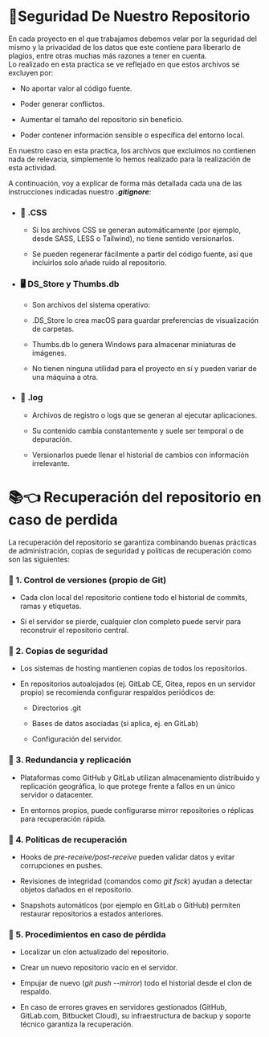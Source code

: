 # 🔐Seguridad De Nuestro Repositorio
En cada proyecto en el que trabajamos debemos velar por la seguridad del mismo y la privacidad de los datos que este contiene para liberarlo de plagios, entre otras muchas más razones a tener en cuenta.  
Lo realizado en esta practica se ve reflejado en que estos archivos se excluyen por:  

*  No aportar valor al código fuente.

* Poder generar conflictos.

* Aumentar el tamaño del repositorio sin beneficio.

* Poder contener información sensible o específica del entorno local.

En nuestro caso en esta practica, los archivos que excluimos no contienen nada de relevacia, simplemente lo hemos realizado para la realización de esta actividad.  

A continuación, voy a explicar de forma más detallada cada una de las instrucciones indicadas nuestro **_.gitignore_**:

 * ### 🎨 .CSS
    * Si los archivos CSS se generan automáticamente (por ejemplo, desde SASS, LESS o Tailwind), no tiene sentido versionarlos.

    * Se pueden regenerar fácilmente a partir del código fuente, así que incluirlos solo añade ruido al repositorio.

* ### 🖥️ DS_Store y Thumbs.db
    * Son archivos del sistema operativo:

    * .DS_Store lo crea macOS para guardar preferencias de visualización de carpetas.

    * Thumbs.db lo genera Windows para almacenar miniaturas de imágenes.

    * No tienen ninguna utilidad para el proyecto en sí y pueden variar de una máquina a otra.

 * ### 📄 .log
    * Archivos de registro o logs que se generan al ejecutar aplicaciones.

    * Su contenido cambia constantemente y suele ser temporal o de depuración.

    * Versionarlos puede llenar el historial de cambios con información irrelevante.
  
# 📚👈 Recuperación del repositorio en caso de perdida

   La recuperación del repositorio se garantiza combinando buenas prácticas de administración, copias de seguridad y políticas de recuperación como son las siguientes:
   
  ### 🔹 1. Control de versiones (propio de Git)

   * Cada clon local del repositorio contiene todo el historial de commits, ramas y etiquetas.

   * Si el servidor se pierde, cualquier clon completo puede servir para reconstruir el repositorio central.

### 🔹 2. Copias de seguridad

   * Los sistemas de hosting mantienen copias de todos los repositorios.

   * En repositorios autoalojados (ej. GitLab CE, Gitea, repos en un servidor propio) se recomienda configurar respaldos periódicos de:

      * Directorios .git

      * Bases de datos asociadas (si aplica, ej. en GitLab)

      * Configuración del servidor.

### 🔹 3. Redundancia y replicación

   * Plataformas como GitHub y GitLab utilizan almacenamiento distribuido y replicación geográfica, lo que protege frente a fallos en un único servidor o datacenter.

   * En entornos propios, puede configurarse mirror repositories o réplicas para recuperación rápida.

### 🔹 4. Políticas de recuperación

   * Hooks de _pre-receive/post-receive_ pueden validar datos y evitar corrupciones en pushes.

   * Revisiones de integridad (comandos como _git fsck_) ayudan a detectar objetos dañados en el repositorio.

   * Snapshots automáticos (por ejemplo en GitLab o GitHub) permiten restaurar repositorios a estados anteriores.

### 🔹 5. Procedimientos en caso de pérdida

   * Localizar un clon actualizado del repositorio.

   * Crear un nuevo repositorio vacío en el servidor.

   * Empujar de nuevo (_git push --mirror_) todo el historial desde el clon de respaldo.

   * En caso de errores graves en servidores gestionados (GitHub, GitLab.com, Bitbucket Cloud), su infraestructura de backup y soporte técnico garantiza la recuperación.
